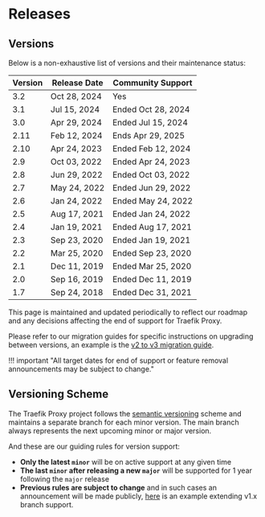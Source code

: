 # Releases

## Versions

Below is a non-exhaustive list of versions and their maintenance status:

| Version | Release Date | Community Support  |  
|---------|--------------|--------------------|
| 3.2     | Oct 28, 2024 | Yes                |
| 3.1     | Jul 15, 2024 | Ended Oct 28, 2024 |
| 3.0     | Apr 29, 2024 | Ended Jul 15, 2024 |
| 2.11    | Feb 12, 2024 | Ends  Apr 29, 2025 |
| 2.10    | Apr 24, 2023 | Ended Feb 12, 2024 |
| 2.9     | Oct 03, 2022 | Ended Apr 24, 2023 |
| 2.8     | Jun 29, 2022 | Ended Oct 03, 2022 |
| 2.7     | May 24, 2022 | Ended Jun 29, 2022 |
| 2.6     | Jan 24, 2022 | Ended May 24, 2022 |
| 2.5     | Aug 17, 2021 | Ended Jan 24, 2022 |
| 2.4     | Jan 19, 2021 | Ended Aug 17, 2021 |
| 2.3     | Sep 23, 2020 | Ended Jan 19, 2021 |
| 2.2     | Mar 25, 2020 | Ended Sep 23, 2020 |
| 2.1     | Dec 11, 2019 | Ended Mar 25, 2020 |
| 2.0     | Sep 16, 2019 | Ended Dec 11, 2019 |
| 1.7     | Sep 24, 2018 | Ended Dec 31, 2021 |

This page is maintained and updated periodically to reflect our roadmap and any decisions affecting the end of support for Traefik Proxy.

Please refer to our migration guides for specific instructions on upgrading between versions, an example is the [v2 to v3 migration guide](../migration/v2-to-v3.md).

!!! important "All target dates for end of support or feature removal announcements may be subject to change."

## Versioning Scheme

The Traefik Proxy project follows the [semantic versioning](https://semver.org/) scheme and maintains a separate branch for each minor version. The main branch always represents the next upcoming minor or major version.

And these are our guiding rules for version support:

- **Only the latest `minor`** will be on active support at any given time
- **The last `minor` after releasing a new `major`** will be supported for 1 year following the `major` release
- **Previous rules are subject to change** and in such cases an announcement will be made publicly, [here](https://traefik.io/blog/traefik-2-1-in-the-wild/) is an example extending v1.x branch support.
